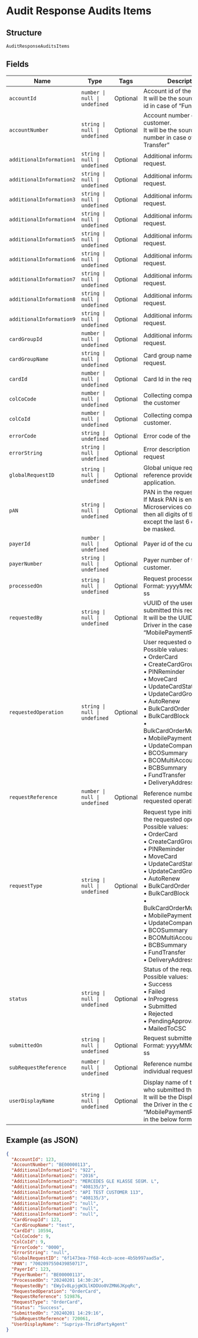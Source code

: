 
# Audit Response Audits Items

## Structure

`AuditResponseAuditsItems`

## Fields

| Name | Type | Tags | Description |
|  --- | --- | --- | --- |
| `accountId` | `number \| null \| undefined` | Optional | Account id of the customer.<br>It will be the source account id in case of “Fund Transfer |
| `accountNumber` | `string \| null \| undefined` | Optional | Account number of the customer.<br>It will be the source account number in case of “Fund Transfer” |
| `additionalInformation1` | `string \| null \| undefined` | Optional | Additional information in the request. |
| `additionalInformation2` | `string \| null \| undefined` | Optional | Additional information in the request. |
| `additionalInformation3` | `string \| null \| undefined` | Optional | Additional information in the request. |
| `additionalInformation4` | `string \| null \| undefined` | Optional | Additional information in the request. |
| `additionalInformation5` | `string \| null \| undefined` | Optional | Additional information in the request. |
| `additionalInformation6` | `string \| null \| undefined` | Optional | Additional information in the request. |
| `additionalInformation7` | `string \| null \| undefined` | Optional | Additional information in the request. |
| `additionalInformation8` | `string \| null \| undefined` | Optional | Additional information in the request. |
| `additionalInformation9` | `string \| null \| undefined` | Optional | Additional information in the request. |
| `cardGroupId` | `number \| null \| undefined` | Optional | Additional information in the request. |
| `cardGroupName` | `string \| null \| undefined` | Optional | Card group name in the request. |
| `cardId` | `number \| null \| undefined` | Optional | Card Id in the request |
| `colCoCode` | `number \| null \| undefined` | Optional | Collecting company code of the customer |
| `colCoId` | `number \| null \| undefined` | Optional | Collecting company id of the customer. |
| `errorCode` | `string \| undefined` | Optional | Error code of the request |
| `errorString` | `string \| null \| undefined` | Optional | Error description of the request |
| `globalRequestID` | `string \| null \| undefined` | Optional | Global unique request reference provided by client application. |
| `pAN` | `string \| null \| undefined` | Optional | PAN in the request.<br>If Mask PAN is enabled at Microservices configuration then all digits of the PAN, except the last 6 digits, will be masked. |
| `payerId` | `number \| null \| undefined` | Optional | Payer id of the customer. |
| `payerNumber` | `string \| null \| undefined` | Optional | Payer number of the customer. |
| `processedOn` | `string \| null \| undefined` | Optional | Request processed date.<br>Format: yyyyMMdd HH:mm: ss |
| `requestedBy` | `string \| null \| undefined` | Optional | vUUID of the user who submitted this request.<br>It will be the UUID of the Driver in the case of “MobilePaymentRegistration” |
| `requestedOperation` | `string \| null \| undefined` | Optional | User requested operation.<br>Possible values:<br>•    OrderCard<br>•    CreateCardGroup<br>•    PINReminder<br>•    MoveCard<br>•    UpdateCardStatus<br>•    UpdateCardGroup<br>•    AutoRenew<br>•    BulkCardOrder<br>•    BulkCardBlock<br>•    BulkCardOrderMultiAccount<br>•    MobilePaymentRegistration<br>•    UpdateCompanyInfo<br>•    BCOSummary<br>•    BCOMultiAccountSummary<br>•    BCBSummary<br>•    FundTransfer<br>•    DeliveryAddressUpdate |
| `requestReference` | `number \| null \| undefined` | Optional | Reference number for the requested operation. |
| `requestType` | `string \| null \| undefined` | Optional | Request type initiated under the requested operation.<br>Possible values:<br>•    OrderCard<br>•    CreateCardGroup<br>•    PINReminder<br>•    MoveCard<br>•    UpdateCardStatus<br>•    UpdateCardGroup<br>•    AutoRenew<br>•    BulkCardOrder<br>•    BulkCardBlock<br>•    BulkCardOrderMultiAccount<br>•    MobilePaymentRegistration<br>•    UpdateCompanyInfo<br>•    BCOSummary<br>•    BCOMultiAccountSummary<br>•    BCBSummary<br>•    FundTransfer<br>•    DeliveryAddressUpdate |
| `status` | `string \| null \| undefined` | Optional | Status of the request.<br>Possible values:<br>•    Success<br>•    Failed<br>•    InProgress<br>•    Submitted<br>•    Rejected<br>•    PendingApproval<br>•    MailedToCSC |
| `submittedOn` | `string \| null \| undefined` | Optional | Request submitted date.<br>Format: yyyyMMdd HH:mm: ss |
| `subRequestReference` | `number \| null \| undefined` | Optional | Reference number for the individual request type. |
| `userDisplayName` | `string \| null \| undefined` | Optional | Display name of the user who submitted this request.<br>It will be the Display Name of the Driver in the case of “MobilePaymentRegistration” in the below format: |

## Example (as JSON)

```json
{
  "AccountId": 123,
  "AccountNumber": "BE00000113",
  "AdditionalInformation1": "922",
  "AdditionalInformation2": "2016",
  "AdditionalInformation3": "MERCEDES GLE KLASSE SEGM. L",
  "AdditionalInformation4": "408135/3",
  "AdditionalInformation5": "API TEST CUSTOMER 113",
  "AdditionalInformation6": "408135/3",
  "AdditionalInformation7": "null",
  "AdditionalInformation8": "null",
  "AdditionalInformation9": "null",
  "CardGroupId": 123,
  "CardGroupName": "test",
  "CardId": 10594,
  "ColCoCode": 9,
  "ColCoId": 9,
  "ErrorCode": "0000",
  "ErrorString": "null",
  "GlobalRequestID": "6f1473ea-7f68-4ccb-acee-4b5b997aad5a",
  "PAN": "7002097550439850717",
  "PayerId": 123,
  "PayerNumber": "BE00000113",
  "ProcessedOn": "20240201 14:30:26",
  "RequestedBy": "EWyIv8LpjgW3LlKDDUo0VZMN6JKpqRc",
  "RequestedOperation": "OrderCard",
  "RequestReference": 519876,
  "RequestType": "OrderCard",
  "Status": "Success",
  "SubmittedOn": "20240201 14:29:16",
  "SubRequestReference": 720061,
  "UserDisplayName": "Supriya-ThridPartyAgent"
}
```

